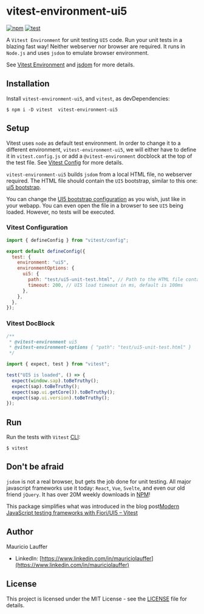 # vitest-environment-ui5

[![npm](https://img.shields.io/npm/v/vitest-environment-ui5)](https://www.npmjs.com/package/vitest-environment-ui5) [![test](https://github.com/mauriciolauffer/vitest-environment-ui5/actions/workflows/test.yml/badge.svg)](https://github.com/mauriciolauffer/vitest-environment-ui5/actions/workflows/test.yml)

A `Vitest Environment` for unit testing `UI5` code. Run your unit tests in a blazing fast way! Neither webserver nor browser are required. It runs in `Node.js` and uses `jsdom` to emulate browser environment.

See [Vitest Environment](https://vitest.dev/guide/environment.html) and [jsdom](https://github.com/jsdom/jsdom) for more details.

## Installation

Install `vitest-environment-ui5`, and `vitest`, as devDependencies:

```shell
$ npm i -D vitest  vitest-environment-ui5
```

## Setup

Vitest uses `node` as default test environment. In order to change it to a different environment, `vitest-environment-ui5`, we will either have to define it in `vitest.config.js` or add a `@vitest-environment` docblock at the top of the test file. See [Vitest Config](https://vitest.dev/config/#environment) for more details.

`vitest-environment-ui5` builds `jsdom` from a local HTML file, no webserver required. The HTML file should contain the `UI5` bootstrap, similar to this one: [ui5 bootstrap](test/fixtures/ui5-unit-test.html).

You can change the [UI5 bootstrap configuration](https://sapui5.hana.ondemand.com/sdk/#/topic/a04b0d10fb494d1cb722b9e341b584ba) as you wish, just like in your webapp. You can even open the file in a browser to see `UI5` being loaded. However, no tests will be executed.

### Vitest Configuration

```js
import { defineConfig } from "vitest/config";

export default defineConfig({
  test: {
    environment: "ui5",
    environmentOptions: {
      ui5: {
        path: "test/ui5-unit-test.html", // Path to the HTML file containing UI5 bootstrap
        timeout: 200, // UI5 load timeout in ms, default is 100ms
      },
    },
  },
});
```

### Vitest DocBlock

```js
/**
 * @vitest-environment ui5
 * @vitest-environment-options { "path": "test/ui5-unit-test.html" }
 */

import { expect, test } from "vitest";

test("UI5 is loaded", () => {
  expect(window.sap).toBeTruthy();
  expect(sap).toBeTruthy();
  expect(sap.ui.getCore()).toBeTruthy();
  expect(sap.ui.version).toBeTruthy();
});
```

## Run

Run the tests with `Vitest` [CLI](https://vitest.dev/guide/cli.html):

```shell
$ vitest
```

## Don't be afraid

`jsdom` is not a real browser, but gets the job done for unit testing. All major javascript frameworks use it today: `React`, `Vue`, `Svelte`, and even our old friend `jQuery`. It has over 20M weekly downloads in [NPM](https://www.npmjs.com/package/jsdom)!

This package simplifies what was introduced in the blog post[Modern JavaScript testing frameworks with Fiori/UI5 – Vitest](https://community.sap.com/t5/technology-blog-posts-by-members/modern-javascript-testing-frameworks-with-fiori-ui5-vitest/ba-p/13573097)

## Author

Mauricio Lauffer

- LinkedIn: [https://www.linkedin.com/in/mauriciolauffer](https://www.linkedin.com/in/mauriciolauffer)

## License

This project is licensed under the MIT License - see the [LICENSE](LICENSE) file for details.

